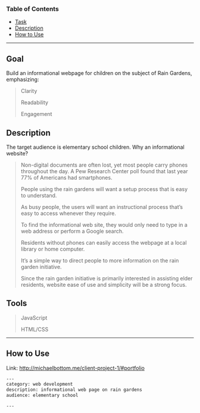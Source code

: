 ### Table of Contents
- [Task](#task)
- [Description](#description)
- [How to Use](#how-to-use)

___

## Goal
Build an informational webpage for children on the subject of Rain Gardens, emphasizing:
> Clarity
>
> Readability
>
> Engagement

## Description
The target audience is elementary school children.
Why an informational website?

> Non-digital documents are often lost, yet most people carry phones throughout the day. A Pew Research Center poll found that last year 77% of Americans had smartphones.
>
> People using the rain gardens will want a setup process that is easy to understand.
>
> As busy people, the users will want an instructional process that’s easy to access whenever they require.
>
> To find the informational web site, they would only need to type in a web address or perform a Google search.
>
> Residents without phones can easily access the webpage at a local library or home computer.
>
> It’s a simple way to direct people to more information on the rain garden initiative.
>
> Since the rain garden initiative is primarily interested in assisting elder residents, website ease of use and simplicity will be a strong focus.

## Tools
> JavaScript
> 
> HTML/CSS

___

## How to Use

Link: http://michaelbottom.me/client-project-1/#portfolio


```txt
---
category: web development
description: informational web page on rain gardens
audience: elementary school

---
```

